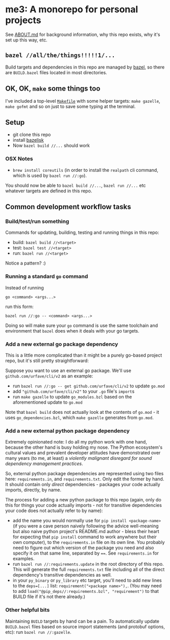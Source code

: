 # me3: A monorepo for personal projects

See [ABOUT.md](./ABOUT.md) for background information, why this repo exists, why it's set up this way, etc.

## `bazel //all/the/things!!!!!1/...`

Build targets and dependencies in this repo are managed by [bazel](https://bazel.build/), so there are `BUILD.bazel` files located in most directories. 

## OK, OK, `make` some things too
I've included a top-level [`Makefile`](./Makefile) with some helper targets:
`make gazelle`, `make gofmt` and so on just to save some typing at the terminal.

## Setup
- git clone this repo
- install [bazelisk](https://github.com/bazelbuild/bazelisk?tab=readme-ov-file#installation)
- Now `bazel build //...` should work

### OSX Notes
- `brew install coreutils` (in order to install the `realpath` cli command, which is used by `bazel run //:go`).

You should now be able to `bazel build //...`, `bazel run //...` etc whatever targets are defined in this repo.

## Common development workflow tasks

### Build/test/run something

Commands for updating, building, testing and running things in this repo:

- build: `bazel build //<target>`
- test: `bazel test //<target>`
- run: `bazel run //<target>`

Notice a pattern? :)

### Running a standard `go` command
Instead of running

```go <command> <args...>```

run this form:

```bazel run //:go -- <command> <args...>``` 

Doing so will make sure your `go` command is use the same toolchain and environment that `bazel` does when it deals with your go targets.

### Add a new external go package dependency
This is a little more complicated than it might be a purely go-based project repo, but it's still pretty straightforward:

Suppose you want to use an external go package. We'll use `github.com/urfave/cli/v2` as an example:

- run `bazel run //:go -- get github.com/urfave/cli/v2` to update `go.mod`
- add `"github.com/urfave/cli/v2"` to your `.go` file's `import`s
- run `make gazelle` to update `go_modules.bzl` based on the aforementioned update to `go.mod`

Note that `bazel build` does not actually look at the contents of `go.mod` - it uses `go_dependencies.bzl`, which `make gazelle` generates from `go.mod`.

### Add a new external python package dependency
Extremely opinionated note: I do all my python work with one hand, because the other hand is busy holding my nose. The Python ecosystem's cultural values and prevalent developer attitudes have demonstrated over many years (to me, at least) a *violently malignant disregard for sound dependency management practices*. 

So, external python package dependencies are represented using two files here: `requirements.in`, and `requirements.txt`.  Only edit the former by hand.  It should
contain only *direct* dependencies - packages your code actually imports, directly, by name.

The process for adding a new python package to this repo (again, only do this for things your code actually imports - not for transitive dependencies your code does not actually refer to by name):
- add the name you would normally use for `pip install <package-name>` (if you were a cave person naively following the advice well-meaning but also naive python project's README.md author - bless their heart for expecting that `pip install` command to work anywhere but their own computer), to the `requirements.in` file on its own line. You probably need to figure out which version of the package you need and also specify it on that same line, separated by `==`. See `requirements.in` for examples.
- run `bazel run //:requirements.update` in the root directory of this repo.  This will generate the full `requirements.txt` file including all of the direct dependency's transitive dependencies as well.
- in your `py_binary` or `py_library` etc target, you'll need to add new lines to the `deps=[...]` list: `requirement("<package name>"),`. (You may need to add `load("@pip_deps//:requirements.bzl", "requirement")` to that BUILD file if it's not there already.)

### Other helpful bits

Maintaining `BUILD` targets by hand can be a pain. To automatically update `BUILD.bazel` files based on source import statements (and protobuf options, etc): run `bazel run //:gazelle`.